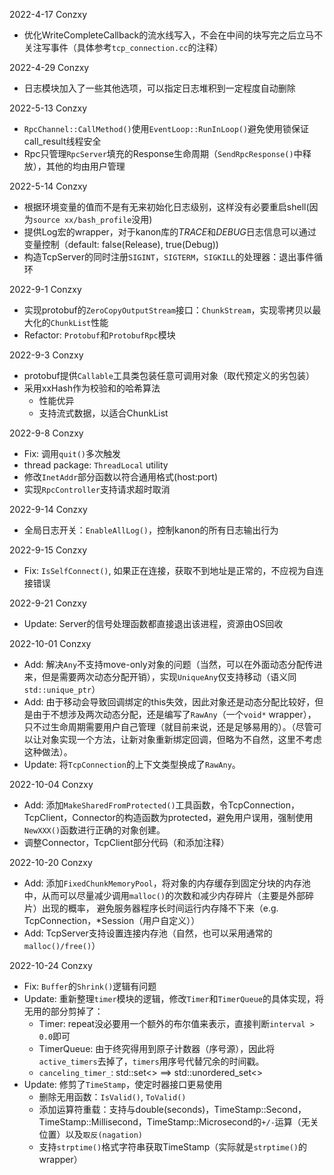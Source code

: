 2022-4-17 Conzxy 
 * 优化WriteCompleteCallback的流水线写入，不会在中间的块写完之后立马不关注写事件（具体参考`tcp_connection.cc`的注释）

2022-4-29 Conzxy
 * 日志模块加入了一些其他选项，可以指定日志堆积到一定程度自动删除

2022-5-13 Conzxy
 * `RpcChannel::CallMethod()`使用`EventLoop::RunInLoop()`避免使用锁保证call_result线程安全
 * Rpc只管理`RpcServer`填充的Response生命周期（`SendRpcResponse()`中释放），其他的均由用户管理

2022-5-14 Conzxy
 * 根据环境变量的值而不是有无来初始化日志级别，这样没有必要重启shell(因为`source xx/bash_profile`没用)
 * 提供Log宏的wrapper，对于kanon库的*TRACE*和*DEBUG*日志信息可以通过变量控制（default: false(Release), true(Debug))
 * 构造TcpServer的同时注册`SIGINT`，`SIGTERM`，`SIGKILL`的处理器：退出事件循环

2022-9-1 Conzxy
 * 实现protobuf的`ZeroCopyOutputStream`接口：`ChunkStream`，实现零拷贝以最大化的`ChunkList`性能
 * Refactor: `Protobuf`和`ProtobufRpc`模块

2022-9-3 Conzxy
 * protobuf提供`Callable`工具类包装任意可调用对象（取代预定义的劣包装）
 * 采用xxHash作为校验和的哈希算法
   * 性能优异
   * 支持流式数据，以适合ChunkList

2022-9-8 Conzxy
 * Fix: 调用`quit()`多次触发
 * thread package: `ThreadLocal` utility
 * 修改`InetAddr`部分函数以符合通用格式(host:port)
 * 实现`RpcController`支持请求超时取消

2022-9-14 Conzxy
 * 全局日志开关：`EnableAllLog()`，控制kanon的所有日志输出行为

2022-9-15 Conzxy
 * Fix: `IsSelfConnect()`, 如果正在连接，获取不到地址是正常的，不应视为自连接错误

2022-9-21 Conzxy
 * Update: Server的信号处理函数都直接退出该进程，资源由OS回收

2022-10-01 Conzxy
 * Add: 解决`Any`不支持move-only对象的问题（当然，可以在外面动态分配传进来，但是需要两次动态分配开销），实现`UniqueAny`仅支持移动（语义同`std::unique_ptr`）
 * Add: 由于移动会导致回调绑定的this失效，因此对象还是动态分配比较好，但是由于不想涉及两次动态分配，还是编写了`RawAny`（一个`void*` wrapper），只不过生命周期需要用户自己管理（就目前来说，还是足够易用的）。（尽管可以让对象实现一个方法，让新对象重新绑定回调，但略为不自然，这里不考虑这种做法）。
 * Update: 将`TcpConnection`的上下文类型换成了`RawAny`。

2022-10-04 Conzxy
 * Add: 添加`MakeSharedFromProtected()`工具函数，令TcpConnection，TcpClient，Connector的构造函数为protected，避免用户误用，强制使用`NewXXX()`函数进行正确的对象创建。
 * 调整Connector，TcpClient部分代码（和添加注释）

2022-10-20 Conzxy
 * Add: 添加`FixedChunkMemoryPool`，将对象的内存缓存到固定分块的内存池中，从而可以尽量减少调用`malloc()`的次数和减少内存碎片（主要是外部碎片）出现的概率，
   避免服务器程序长时间运行内存降不下来（e.g. TcpConnection，\*Session（用户自定义））
 * Add: TcpServer支持设置连接内存池（自然，也可以采用通常的`malloc()/free()`）

2022-10-24 Conzxy
 * Fix: `Buffer`的`Shrink()`逻辑有问题
 * Update: 重新整理`timer`模块的逻辑，修改`Timer`和`TimerQueue`的具体实现，将无用的部分剪掉了：
   * Timer: repeat没必要用一个额外的布尔值来表示，直接判断`interval > 0.0`即可
   * TimerQueue: 由于终究得用到原子计数器（序号源），因此将`active_timers`去掉了，`timers`用序号代替冗余的时间戳。
   * `canceling_timer_`: std::set<> ==> std::unordered_set<>
 * Update: 修剪了`TimeStamp`，使定时器接口更易使用
   * 删除无用函数：`IsValid()`, `ToValid()`
   * 添加运算符重载：支持与double(seconds)，TimeStamp::Second，TimeStamp::Millisecond，TimeStamp::Microsecond的`+/-`运算（无关位置）以及`取反(nagation)`
   * 支持`strptime()`格式字符串获取TimeStamp（实际就是`strptime()`的wrapper）
